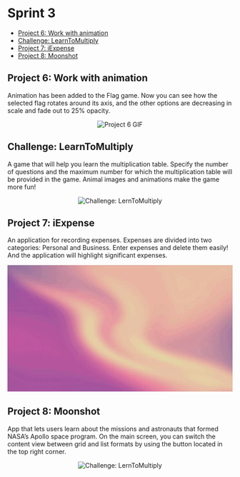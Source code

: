 # Sprint 3
- [Project 6: Work with animation](#project-6-work-with-animation)
- [Challenge: LearnToMultiply](#challenge-learntomultiply)
- [Project 7: iExpense](#project-7-iexpense)
- [Project 8: Moonshot](#project-8-moonshot)

## Project 6: Work with animation
Animation has been added to the Flag game. Now you can see how the selected flag rotates around its axis, and the other options are decreasing in scale and fade out to 25% opacity.
<p align="center">
  <img src="https://github.com/VaryaUtkina/DevrushSprint3/blob/b5feaf27e17e7b4498fee2d3a0342f2dfe35e745/assets/Project%206.gif" alt="Project 6 GIF" width="250">
</p>

## Challenge: LearnToMultiply
A game that will help you learn the multiplication table. Specify the number of questions and the maximum number for which the multiplication table will be provided in the game. Animal images and animations make the game more fun!
<p align="center">
  <img src="https://github.com/VaryaUtkina/DevrushSprint3/blob/2501ab9124d74ac3e7005047c6162201884d1f21/assets/LearnToMultiply.gif" alt="Challenge: LernToMultiply" width="250">
</p>

## Project 7: iExpense
An application for recording expenses. Expenses are divided into two categories: Personal and Business. Enter expenses and delete them easily! And the application will highlight significant expenses.
<p align="center">
  <img src="https://github.com/VaryaUtkina/DevrushSprint3/blob/107c07c4847be847aecbbace05c2ee2142bdd4e3/assets/iExpense.gif" alt="Challenge: LernToMultiply" width="800">
</p>

## Project 8: Moonshot
App that lets users learn about the missions and astronauts that formed NASA’s Apollo space program. On the main screen, you can switch the content view between grid and list formats by using the button located in the top right corner.
<p align="center">
  <img src="https://github.com/VaryaUtkina/DevrushSprint3/blob/50d5a6221439715f89250a1d31dc86fc477d3156/assets/Moonshot.gif" alt="Challenge: LernToMultiply" width="300">
</p>
